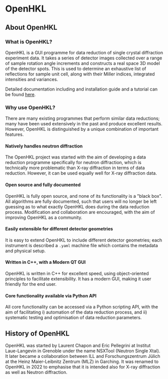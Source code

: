 # OpenHKL


## About OpenHKL

### What is OpenHKL?

OpenHKL is a GUI programme for data reduction of single crystal diffraction
experiment data. It takes a series of detector images collected over a range of
sample rotation angle increments and constructs a real space 3D model of the
detector spots. This is used to determine an exhaustive list of reflections
for sample unit cell, along with their Miller indices, integrated intensities
and variances.

Detailed documentation including and installation guide and a tutorial can be
found [here](https://neutron-simlab.iffgit.fz-juelich.de/openhkl/).

### Why use OpenHKL?

There are many existing programmes that perform similar data reductions; many
have been used extensively in the past and produce excellent results. However,
OpenHKL is distinguished by a unique combination of important features.

#### Natively handles neutron diffraction

The OpenHKL project was started with the aim of developing a data reduction
programme specifically for neutron diffraction, which is technically more
problematic than X-ray diffraction in terms of data reduction. However, it can
be used equally well for X-ray diffraction data.

#### Open source and fully documented

OpenHKL is fully open source, and none of its functionality is a "black box".
All algorithms are fully documented, such that users will no longer be left
guessing as to what exactly OpenHKL does during the data reduction process.
Modification and collaboration are encouraged, with the aim of improving OpenHKL
as a community.

#### Easily extensible for different detector geometries

It is easy to extend OpenHKL to include different detector geometries; each
instrument is described a ``.yaml`` machine file which contains the metadata and
physical setup.

#### Written in C++, with a Modern QT GUI

OpenHKL is written in C++ for excellent speed, using object-oriented principles
to facilitate extensibility. It has a modern GUI, making it user friendly for
the end user.

#### Core functionality available via Python API

All core functionality can be accessed via a Python scripting API, with the aim
of facilitating i) automation of the data reduction process, and ii) systematic
testing and optimisation of data reduction parameters.


## History of OpenHKL

OpenHKL was started by Laurent Chapon and Eric Pellegrini at Institut
Laue-Langevin in Grenoble under the name NSXTool (Neutron Single Xtal). It later
became a collaboration between ILL and Forschungszentrum Jülich at the Heinz
Maier-Leibnitz Zentrum (MLZ) in Garching. It was renamed to OpenHKL in 2022 to
emphasise that it is intended also for X-ray diffraction as well as Neutron
diffraction.
